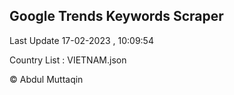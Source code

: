 

## Google Trends Keywords Scraper 
 
Last Update 17-02-2023 , 10:09:54

Country List :
VIETNAM.json



© Abdul Muttaqin 
